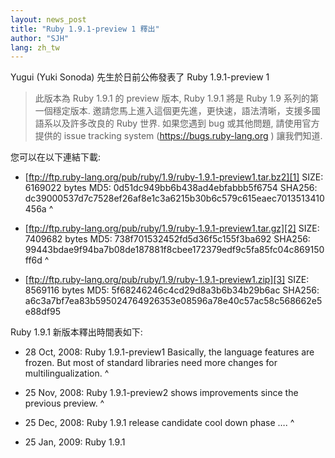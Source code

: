 ```yaml
---
layout: news_post
title: "Ruby 1.9.1-preview 1 釋出"
author: "SJH"
lang: zh_tw
---
```


Yugui (Yuki Sonoda) 先生於日前公佈發表了 Ruby 1.9.1-preview 1

> 此版本為 Ruby 1.9.1 的 preview 版本, Ruby 1.9.1 將是 Ruby 1.9 系列的第一個穩定版本.
> 邀請您馬上進入這個更先進，更快速，語法清晰，支援多國語系以及許多改良的 Ruby 世界.
> 如果您遇到 bug 或其他問題, 請使用官方提供的 issue tracking system
> (https://bugs.ruby-lang.org ) 讓我們知道.

您可以在以下連結下載:

* [ftp://ftp.ruby-lang.org/pub/ruby/1.9/ruby-1.9.1-preview1.tar.bz2][1]
  SIZE: 6169022 bytes MD5: 0d51dc949bb6b438ad4ebfabbb5f6754 SHA256:
  dc39000537d7c7528ef26af8e1c3a6215b30b6c579c615eaec7013513410456a
^

* [ftp://ftp.ruby-lang.org/pub/ruby/1.9/ruby-1.9.1-preview1.tar.gz][2]
  SIZE: 7409682 bytes MD5: 738f701532452fd5d36f5c155f3ba692 SHA256:
  99443bdae9f94ba7b08de187881f8cbee172379edf9c5fa85fc04c869150ff6d
^

* [ftp://ftp.ruby-lang.org/pub/ruby/1.9/ruby-1.9.1-preview1.zip][3]
  SIZE: 8569116 bytes MD5: 5f68246246c4cd29d8a3b6b34b29b6ac SHA256:
  a6c3a7bf7ea83b595024764926353e08596a78e40c57ac58c568662e5e88df95

Ruby 1.9.1 新版本釋出時間表如下:

* 28 Oct, 2008: Ruby 1.9.1-preview1 Basically, the language features are
  frozen. But most of standard libraries need more changes for
  multilingualization.
^

* 25 Nov, 2008: Ruby 1.9.1-preview2 shows improvements since the
  previous preview.
^

* 25 Dec, 2008: Ruby 1.9.1 release candidate
  cool down phase ….
^

* 25 Jan, 2009: Ruby 1.9.1



[1]: ftp://ftp.ruby-lang.org/pub/ruby/1.9/ruby-1.9.1-preview1.tar.bz2
[2]: ftp://ftp.ruby-lang.org/pub/ruby/1.9/ruby-1.9.1-preview1.tar.gz
[3]: ftp://ftp.ruby-lang.org/pub/ruby/1.9/ruby-1.9.1-preview1.zip
